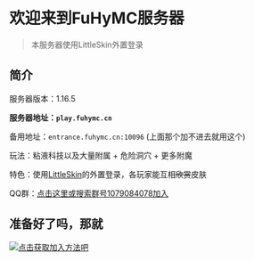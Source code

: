 # 欢迎来到FuHyMC服务器

> 本服务器使用LittleSkin外置登录

## 简介

服务器版本：1.16.5

**服务器地址：`play.fuhymc.cn`**

备用地址：`entrance.fuhymc.cn:10096` \(上面那个加不进去就用这个\)

玩法：粘液科技以及大量附属 + 危险洞穴 + 更多附魔

特色：使用[LittleSkin](https://mcskin.littleservice.cn/)的外置登录，各玩家能互相~~欣赏~~皮肤

QQ群：[点击这里或搜索群号1079084078加入](https://jq.qq.com/?_wv=1027&k=bw6B6MKN)

## 准备好了吗，那就

[![点击获取加入方法吧](https://cdn.jsdelivr.net/gh/dixiatielu/fuhymc-docs/.gitbook/assets/click-to-join.png)](how-to-join)